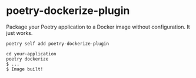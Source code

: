 # poetry-dockerize-plugin
Package your Poetry application to a Docker image without configuration. It just works.

```
poetry self add poetry-dockerize-plugin

cd your-application
poetry dockerize 
$ ...
$ Image built!

 
```